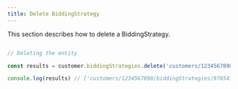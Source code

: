 ```yaml
---
title: Delete BiddingStrategy 
---
```


This section describes how to delete a BiddingStrategy.



```javascript

// Deleting the entity

const results = customer.biddingStrategies.delete('customers/1234567890/biddingStrategies')

console.log(results) // ['customers/1234567890/biddingStrategies/9765432177']

```